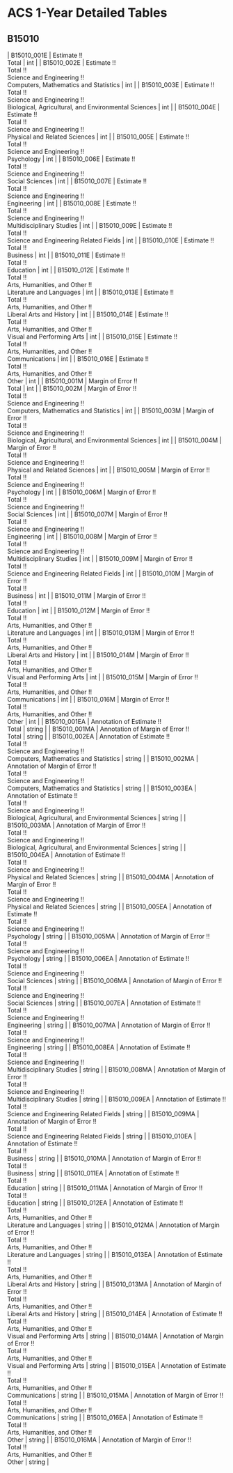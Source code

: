 # ACS 1-Year Detailed Tables

## B15010

| B15010_001E | Estimate !!<br>Total | int |
| B15010_002E | Estimate !!<br>Total !!<br>Science and Engineering !!<br>Computers, Mathematics and Statistics | int |
| B15010_003E | Estimate !!<br>Total !!<br>Science and Engineering !!<br>Biological, Agricultural, and Environmental Sciences | int |
| B15010_004E | Estimate !!<br>Total !!<br>Science and Engineering !!<br>Physical and Related Sciences | int |
| B15010_005E | Estimate !!<br>Total !!<br>Science and Engineering !!<br>Psychology | int |
| B15010_006E | Estimate !!<br>Total !!<br>Science and Engineering !!<br>Social Sciences | int |
| B15010_007E | Estimate !!<br>Total !!<br>Science and Engineering !!<br>Engineering | int |
| B15010_008E | Estimate !!<br>Total !!<br>Science and Engineering !!<br>Multidisciplinary Studies | int |
| B15010_009E | Estimate !!<br>Total !!<br>Science and Engineering Related Fields | int |
| B15010_010E | Estimate !!<br>Total !!<br>Business | int |
| B15010_011E | Estimate !!<br>Total !!<br>Education | int |
| B15010_012E | Estimate !!<br>Total !!<br>Arts, Humanities, and Other !!<br>Literature and Languages | int |
| B15010_013E | Estimate !!<br>Total !!<br>Arts, Humanities, and Other !!<br>Liberal Arts and History | int |
| B15010_014E | Estimate !!<br>Total !!<br>Arts, Humanities, and Other !!<br>Visual and Performing Arts | int |
| B15010_015E | Estimate !!<br>Total !!<br>Arts, Humanities, and Other !!<br>Communications | int |
| B15010_016E | Estimate !!<br>Total !!<br>Arts, Humanities, and Other !!<br>Other | int |
| B15010_001M | Margin of Error !!<br>Total | int |
| B15010_002M | Margin of Error !!<br>Total !!<br>Science and Engineering !!<br>Computers, Mathematics and Statistics | int |
| B15010_003M | Margin of Error !!<br>Total !!<br>Science and Engineering !!<br>Biological, Agricultural, and Environmental Sciences | int |
| B15010_004M | Margin of Error !!<br>Total !!<br>Science and Engineering !!<br>Physical and Related Sciences | int |
| B15010_005M | Margin of Error !!<br>Total !!<br>Science and Engineering !!<br>Psychology | int |
| B15010_006M | Margin of Error !!<br>Total !!<br>Science and Engineering !!<br>Social Sciences | int |
| B15010_007M | Margin of Error !!<br>Total !!<br>Science and Engineering !!<br>Engineering | int |
| B15010_008M | Margin of Error !!<br>Total !!<br>Science and Engineering !!<br>Multidisciplinary Studies | int |
| B15010_009M | Margin of Error !!<br>Total !!<br>Science and Engineering Related Fields | int |
| B15010_010M | Margin of Error !!<br>Total !!<br>Business | int |
| B15010_011M | Margin of Error !!<br>Total !!<br>Education | int |
| B15010_012M | Margin of Error !!<br>Total !!<br>Arts, Humanities, and Other !!<br>Literature and Languages | int |
| B15010_013M | Margin of Error !!<br>Total !!<br>Arts, Humanities, and Other !!<br>Liberal Arts and History | int |
| B15010_014M | Margin of Error !!<br>Total !!<br>Arts, Humanities, and Other !!<br>Visual and Performing Arts | int |
| B15010_015M | Margin of Error !!<br>Total !!<br>Arts, Humanities, and Other !!<br>Communications | int |
| B15010_016M | Margin of Error !!<br>Total !!<br>Arts, Humanities, and Other !!<br>Other | int |
| B15010_001EA | Annotation of Estimate !!<br>Total | string |
| B15010_001MA | Annotation of Margin of Error !!<br>Total | string |
| B15010_002EA | Annotation of Estimate !!<br>Total !!<br>Science and Engineering !!<br>Computers, Mathematics and Statistics | string |
| B15010_002MA | Annotation of Margin of Error !!<br>Total !!<br>Science and Engineering !!<br>Computers, Mathematics and Statistics | string |
| B15010_003EA | Annotation of Estimate !!<br>Total !!<br>Science and Engineering !!<br>Biological, Agricultural, and Environmental Sciences | string |
| B15010_003MA | Annotation of Margin of Error !!<br>Total !!<br>Science and Engineering !!<br>Biological, Agricultural, and Environmental Sciences | string |
| B15010_004EA | Annotation of Estimate !!<br>Total !!<br>Science and Engineering !!<br>Physical and Related Sciences | string |
| B15010_004MA | Annotation of Margin of Error !!<br>Total !!<br>Science and Engineering !!<br>Physical and Related Sciences | string |
| B15010_005EA | Annotation of Estimate !!<br>Total !!<br>Science and Engineering !!<br>Psychology | string |
| B15010_005MA | Annotation of Margin of Error !!<br>Total !!<br>Science and Engineering !!<br>Psychology | string |
| B15010_006EA | Annotation of Estimate !!<br>Total !!<br>Science and Engineering !!<br>Social Sciences | string |
| B15010_006MA | Annotation of Margin of Error !!<br>Total !!<br>Science and Engineering !!<br>Social Sciences | string |
| B15010_007EA | Annotation of Estimate !!<br>Total !!<br>Science and Engineering !!<br>Engineering | string |
| B15010_007MA | Annotation of Margin of Error !!<br>Total !!<br>Science and Engineering !!<br>Engineering | string |
| B15010_008EA | Annotation of Estimate !!<br>Total !!<br>Science and Engineering !!<br>Multidisciplinary Studies | string |
| B15010_008MA | Annotation of Margin of Error !!<br>Total !!<br>Science and Engineering !!<br>Multidisciplinary Studies | string |
| B15010_009EA | Annotation of Estimate !!<br>Total !!<br>Science and Engineering Related Fields | string |
| B15010_009MA | Annotation of Margin of Error !!<br>Total !!<br>Science and Engineering Related Fields | string |
| B15010_010EA | Annotation of Estimate !!<br>Total !!<br>Business | string |
| B15010_010MA | Annotation of Margin of Error !!<br>Total !!<br>Business | string |
| B15010_011EA | Annotation of Estimate !!<br>Total !!<br>Education | string |
| B15010_011MA | Annotation of Margin of Error !!<br>Total !!<br>Education | string |
| B15010_012EA | Annotation of Estimate !!<br>Total !!<br>Arts, Humanities, and Other !!<br>Literature and Languages | string |
| B15010_012MA | Annotation of Margin of Error !!<br>Total !!<br>Arts, Humanities, and Other !!<br>Literature and Languages | string |
| B15010_013EA | Annotation of Estimate !!<br>Total !!<br>Arts, Humanities, and Other !!<br>Liberal Arts and History | string |
| B15010_013MA | Annotation of Margin of Error !!<br>Total !!<br>Arts, Humanities, and Other !!<br>Liberal Arts and History | string |
| B15010_014EA | Annotation of Estimate !!<br>Total !!<br>Arts, Humanities, and Other !!<br>Visual and Performing Arts | string |
| B15010_014MA | Annotation of Margin of Error !!<br>Total !!<br>Arts, Humanities, and Other !!<br>Visual and Performing Arts | string |
| B15010_015EA | Annotation of Estimate !!<br>Total !!<br>Arts, Humanities, and Other !!<br>Communications | string |
| B15010_015MA | Annotation of Margin of Error !!<br>Total !!<br>Arts, Humanities, and Other !!<br>Communications | string |
| B15010_016EA | Annotation of Estimate !!<br>Total !!<br>Arts, Humanities, and Other !!<br>Other | string |
| B15010_016MA | Annotation of Margin of Error !!<br>Total !!<br>Arts, Humanities, and Other !!<br>Other | string |

